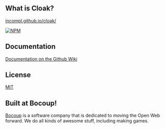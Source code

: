 ## What is Cloak?

[incompl.github.io/cloak/](http://incompl.github.io/cloak/)

[![NPM](https://nodei.co/npm/cloak.png)](https://nodei.co/npm/cloak/)

## Documentation

[Documentation on the Github Wiki](https://github.com/bocoup/cloak/wiki)

## License

[MIT](https://github.com/bocoup/cloak/blob/master/LICENSE)

## Built at Bocoup!

[Bocoup](http://bocoup.com/) is a software company that is dedicated to moving the Open Web forward.
We do all kinds of awesome stuff, including making games.
